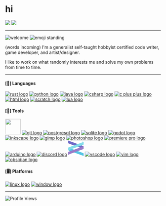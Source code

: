 # hi

<a href="https://github.com/Multirious?tab=repositories&q=&type=&language=&sort=stargazers"><img src="https://img.shields.io/github/stars/Multirious?style=for-the-badge&logo=github" /><a/> <img src="https://img.shields.io/badge/Username-multirious-7289da?style=for-the-badge&logo=discord&logoColor=white" />

---

<img src="https://i.pinimg.com/originals/be/b5/41/beb541eeb1ee06ba00ef55d5baa60773.gif" alt="welcome" width=20% /> <img src="https://github.com/Multirious/Multirious/assets/77918086/626e2dcd-6f3a-4b14-afee-151a70d61fe9)" alt="emoji standing" width=20% />

(words incoming) I'm a generalist self-taught hobbyist certified code writer, game developer, and artist/designer.

I like to work on what randomly interests me and solve my own problems from time to time.

---

#### [📝] Languages

<a href="https://www.rust-lang.org"/><img src="https://www.rust-lang.org/logos/rust-logo-128x128.png" alt="rust logo" width=50 height=50 /><a/> <a href="https://www.python.org/"><img src="https://cdn.jsdelivr.net/gh/devicons/devicon/icons/python/python-original.svg" alt="python logo" width=50 height=50 /><a/>
<a href="https://www.java.com/"><img src="https://cdn.jsdelivr.net/gh/devicons/devicon/icons/java/java-original.svg" alt="java logo" width=50 height=50 /><a/>
<a href="https://dotnet.microsoft.com/en-us/languages/csharp"><img src="https://cdn.jsdelivr.net/gh/devicons/devicon/icons/csharp/csharp-original.svg" alt="csharp logo" width=50 height=50 /><a/>
<a href="https://isocpp.org/"><img src="https://cdn.jsdelivr.net/gh/devicons/devicon/icons/cplusplus/cplusplus-original.svg" alt="c plus plus logo" width=50 height=50 /><a/>
<a href="https://html.spec.whatwg.org/multipage/"><img src="https://cdn.jsdelivr.net/gh/devicons/devicon/icons/html5/html5-original.svg" alt="html logo" width=50 height=50 /><a/>
<a href="https://scratch.mit.edu/"><img src="https://cdn.worldvectorlogo.com/logos/scratch-cat.svg" alt="scratch logo" width=50 height=50 /><a/>
<a href="https://www.lua.org/"><img src="https://cdn.jsdelivr.net/gh/devicons/devicon/icons/lua/lua-original.svg" alt="lua logo" width=50 height=50 /><a/>

#### [🧰] Tools
<a href="https://github.com/"><img src="https://cdn.jsdelivr.net/gh/devicons/devicon/icons/github/github-original.svg" width=50 height=50 /><a/>
<a href="https://git-scm.com/"><img src="https://cdn.jsdelivr.net/gh/devicons/devicon/icons/git/git-original.svg" alt="git logo" width=50 height=50 /><a/> <a href="https://www.postgresql.org/"><img src="https://cdn.jsdelivr.net/gh/devicons/devicon/icons/postgresql/postgresql-plain.svg" alt="postgresql logo" width=50 height=50 /><a/>
<a href="https://www.sqlite.org/index.html"><img src="https://cdn.jsdelivr.net/gh/devicons/devicon/icons/sqlite/sqlite-original.svg" alt="sqlite logo" width=50 height=50 /><a/>
<a href="https://godotengine.org/"><img src="https://cdn.jsdelivr.net/gh/devicons/devicon/icons/godot/godot-original.svg" alt="godot logo" width=50 height=50 /><a/>
<a href="https://inkscape.org/"><img src="https://cdn.jsdelivr.net/gh/devicons/devicon/icons/inkscape/inkscape-original.svg" alt="inkscape logo" width=50 height=50 /><a/>
<a href="https://www.gimp.org/"><img src="https://cdn.jsdelivr.net/gh/devicons/devicon/icons/gimp/gimp-original.svg" alt="gimp logo" width=50 height=50 /><a/>
<a href="https://www.adobe.com/products/photoshop.html"><img src="https://cdn.jsdelivr.net/gh/devicons/devicon/icons/photoshop/photoshop-plain.svg" alt="photoshop logo" width=50 height=50 /><a/>
<a href="https://www.adobe.com/products/premiere.html"><img src="https://cdn.jsdelivr.net/gh/devicons/devicon/icons/premierepro/premierepro-plain.svg" alt="premiere pro logo" width=50 height=50 /><a/>
<a href="https://www.arduino.cc/"><img src="https://cdn.jsdelivr.net/gh/devicons/devicon/icons/arduino/arduino-original.svg" alt="arduino logo" width=50 height=50 /><a/>
<a href="https://www.discord.gg"><img src="https://cdn.worldvectorlogo.com/logos/discord-6.svg" alt="discord logo" width=50 height=50 /><a/>
<a href="https://helix-editor.com/"><img src="https://github.com/helix-editor/helix/blob/master/logo.svg" alt="helix editor logo" width=50 height=50 /><a/>
<a href="https://code.visualstudio.com/"><img src="https://cdn.jsdelivr.net/gh/devicons/devicon/icons/vscode/vscode-original.svg" alt="vscode logo" width=50 height=50 /><a/>
<a href="https://www.vim.org/"><img src="https://cdn.jsdelivr.net/gh/devicons/devicon/icons/vim/vim-original.svg" alt="vim logo" width=50 height=50 /><a/>
<a href="https://obsidian.md/"><img src="https://upload.wikimedia.org/wikipedia/commons/1/10/2023_Obsidian_logo.svg" alt="obsidian logo" width=50 height=50 /><a/>

#### [🖥️] Platforms

<a href="https://www.linux.org/"><img src="https://cdn.jsdelivr.net/gh/devicons/devicon/icons/linux/linux-original.svg" alt="linux logo" width=50 height=50 /><a/> <a href="https://www.microsoft.com/windows"><img src="https://cdn.jsdelivr.net/gh/devicons/devicon/icons/windows8/windows8-original.svg" alt="window logo" width=50 height=50 /><a/>

---
![Profile Views](https://komarev.com/ghpvc/?username=multirious&style=for-the-badge)

